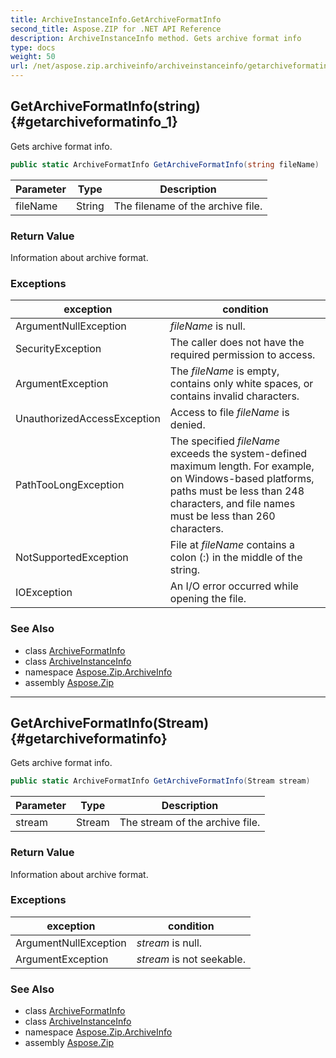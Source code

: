```yaml
---
title: ArchiveInstanceInfo.GetArchiveFormatInfo
second_title: Aspose.ZIP for .NET API Reference
description: ArchiveInstanceInfo method. Gets archive format info
type: docs
weight: 50
url: /net/aspose.zip.archiveinfo/archiveinstanceinfo/getarchiveformatinfo/
---
```

## GetArchiveFormatInfo(string) {#getarchiveformatinfo_1}

Gets archive format info.

```csharp
public static ArchiveFormatInfo GetArchiveFormatInfo(string fileName)
```

| Parameter | Type | Description |
| --- | --- | --- |
| fileName | String | The filename of the archive file. |

### Return Value

Information about archive format.

### Exceptions

| exception | condition |
| --- | --- |
| ArgumentNullException | *fileName* is null. |
| SecurityException | The caller does not have the required permission to access. |
| ArgumentException | The *fileName* is empty, contains only white spaces, or contains invalid characters. |
| UnauthorizedAccessException | Access to file *fileName* is denied. |
| PathTooLongException | The specified *fileName* exceeds the system-defined maximum length. For example, on Windows-based platforms, paths must be less than 248 characters, and file names must be less than 260 characters. |
| NotSupportedException | File at *fileName* contains a colon (:) in the middle of the string. |
| IOException | An I/O error occurred while opening the file. |

### See Also

* class [ArchiveFormatInfo](../../archiveformatinfo/)
* class [ArchiveInstanceInfo](../)
* namespace [Aspose.Zip.ArchiveInfo](../../archiveinstanceinfo/)
* assembly [Aspose.Zip](../../../)

---

## GetArchiveFormatInfo(Stream) {#getarchiveformatinfo}

Gets archive format info.

```csharp
public static ArchiveFormatInfo GetArchiveFormatInfo(Stream stream)
```

| Parameter | Type | Description |
| --- | --- | --- |
| stream | Stream | The stream of the archive file. |

### Return Value

Information about archive format.

### Exceptions

| exception | condition |
| --- | --- |
| ArgumentNullException | *stream* is null. |
| ArgumentException | *stream* is not seekable. |

### See Also

* class [ArchiveFormatInfo](../../archiveformatinfo/)
* class [ArchiveInstanceInfo](../)
* namespace [Aspose.Zip.ArchiveInfo](../../archiveinstanceinfo/)
* assembly [Aspose.Zip](../../../)


